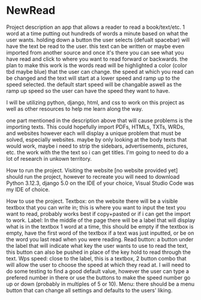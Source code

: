 # NewRead
Project description
an app that allows a reader to read a book/text/etc. 1 word at a time putting out hundreds of words a minute based on what the user wants. holding down a button the user selects (defualt spacebar) will have the text be read to the user. this text can be written or maybe even imported from another source and once it's there you can see what you have read and click to where you want to read forward or backwards. the plan to make this work is the words read will be highlighted a color (color tbd maybe blue) that the user can change. the speed at which you read can be changed and the text will start at a lower speed and ramp up to the speed selected. the default start speed will be changable aswell as the ramp up speed so the user can have the speed they want to have.

I will be utilizing python, django, html, and css to work on this project as well as other resources to help me learn along the way.

one part mentioned in the description above that will cause problems is the importing texts. This could hopefully import PDFs, HTMLs, TXTs, WRDs, and websites however each will display a unique problem that must be solved, especially websites. maybe by only looking at the body texts that would work, maybe i need to strip the sidebars, advertisements, pictures, etc. the work with the the text so i can get titles. I'm going to need to do a lot of research in unkown territory.

How to run the project.
Visiting the website [no website provided yet] should run the project, however to recreate you will need to download Python 3.12.3, django 5.0 on the IDE of your choice, Visual Studio Code was my IDE of choice.

How to use the project.
Textbox: on the website there will be a visible textbox that you can write in; this is where you want to input the text you want to read, probably works best if copy+pasted or if i can get the import to work.
Label: In the middle of the page there will be a label that will display what is in the textbox 1 word at a time, this should be empty if the textbox is empty, have the first word of the textbox if a text was just inputted, or be on the word you last read when you were reading.
Read button: a button under the label that will indicate what key the user wants to use to read the text, this button can also be pushed in place of the key hold to read through the text.
Wps speed: close to the label, this is a textbox, 2 button combo that will allow the user to choose the speed at which they read at. I will need to do some testing to find a good default value, however the user can type a prefered number in there or use the buttons to make the speed number go up or down (probably in multiples of 5 or 10).
Menu: there should be a menu button that can change all settings and defaults to the users' liking.